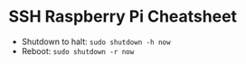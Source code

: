 # SSH Raspberry Pi Cheatsheet

+ Shutdown to halt: `sudo shutdown -h now`
+ Reboot: `sudo shutdown -r now`
